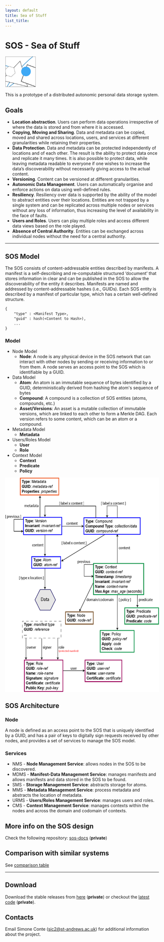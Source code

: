 ```yaml
---
layout: default
title: Sea of Stuff
list_title:
---
```


# SOS - Sea of Stuff

<img src="images/icon.png" height="100" alt="SOS Icon" class="center">

This is a prototype of a distributed autonomic personal data storage system.

## Goals

- **Location abstraction**. Users can perform data operations irrespective of where the data is stored and from where it is accessed.
- **Copying, Moving and Sharing**. Data and metadata can be copied, moved and shared across locations, users, and services at different granularities while retaining their properties.
- **Data Protection**. Data and metadata can be protected independently of locations and of each other. The result is the ability to protect data once and replicate it many times. It is also possible to protect data, while leaving metadata readable to everyone if one wishes to increase the data’s discoverability without necessarily giving access to the actual content.
- **Versioning**. Content can be versioned at different granularities.
- **Autonomic Data Management**. Users can automatically organise and enforce actions on data using well-defined rules.
- **Resiliency**. Resiliency over data is supported by the ability of the model to abstract entities over their locations. Entities are not trapped by a single system and can be replicated across multiple nodes or services without any loss of information, thus increasing the level of availability in the face of faults.
- **Users and Roles**. Users can play multiple roles and access different data views based on the role played.
- **Absence of Central Authority**. Entities can be exchanged across individual nodes without the need for a central authority.

---

## SOS Model

The SOS consists of content-addressable entities described by manifests. A manifest is
a self-describing and re-computable structured ‘document’ that stores information in clear
and can be published in the SOS to allow the discoverability of the entity it describes.
Manifests are named and addressed by content-addressable hashes (i.e., GUIDs). Each
SOS entity is described by a manifest of particular type, which has a certain well-defined
structure.


```
{
    "type" : <Manifest Type>,
    "guid" : hash(<Content to Hash>),
    ...
}
```

### Model

- Node Model
    - **Node**: A node is any physical device in the SOS network that can interact with other nodes by sending or receiving information to or from them. A node serves an access point to the SOS which is identifiable by a GUID. 
- Data Model
    - **Atom**: An atom is an immutable sequence of bytes identified by a GUID, deterministically derived from hashing the atom's sequence of bytes
    - **Compound**: A compound is a collection of SOS entities (atoms, compounds, etc.)
    - **Asset/Versions**: An asset is a mutable collection of immutable versions, which are linked to each other to form a Merkle DAG. Each version refers to some content, which can be an atom or a compound.
- Metadata Model
    - **Metadata**
- Users/Roles Model
    - **User**
    - **Role**
- Context Model
    - **Context**
    - **Predicate**
    - **Policy**

<img src="images/SOS-model.png" height="700" alt="SOS Model">


## SOS Architecture

### Node

A node is defined as an access point to the SOS that is uniquely identified by a GUID,
and has a pair of keys to digitally sign requests received by other nodes,
and provides a set of services to manage the SOS model.

### Services

- NMS - **Node Management Service**: allows nodes in the SOS to be discovered.
- MDMS - **Manifest-Data Management Service**: manages manifests and allows manifests and data stored in the SOS to be found.
- SMS - **Storage Management Service**: abstracts storage for atoms.
- MMS - **Metadata Management Service**: process metadata and abstracts the location of metadata.
- URMS - **Users/Roles Management Service**: manages users and roles.
- CMS - **Context Management Service**: manages contexts within the nodes and across the domain and codomain of contexts.


## More info on the SOS design

Check the following repository: [sos-docs](https://github.com/sea-of-stuff/sos-docs) (**private**)

<!-- The SOS has been developed as part of the PhD thesis: "The Sea of Stuff: a Model to Manage Shared Mutable Data in a Distributed Environment". The thesis will be available at a later date. -->

## Comparison with similar systems

See <a href="comparison.htm" target="_blank">comparison table</a>

<!-- ## Example applications

- WebApp
- SOS-WebDAV server
- SOS WebArchive
- git-to-sos -->

---

## Download

Download the stable releases from [here](https://github.com/sea-of-stuff/sos/releases) (**private**)
or checkout the [latest code](https://github.com/sea-of-stuff/sos) (**private**).


## Contacts

Email Simone Conte (sic2@st-andrews.ac.uk) for additional information about the project.
